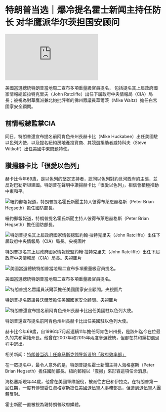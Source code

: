 # 特朗普当选｜爆冷提名霍士新闻主持任防长 对华鹰派华尔茨担国安顾问

![](https://media-proc.singtao.ca/photo.php?s=https://media.singtao.ca/wp-content/uploads/dushi_toronto/../master_sandbox/2024/11/2024111311163718912-696x392.jpg&f=jpeg&w=696&q=75&v=1)

美國當選總統特朗普當地周二宣布多項重量級官員提名， 包括提名其上屆政府國家情報總監拉特克里夫（John Ratcliffe）出任下屆政府中央情報局（CIA）局長；被視為對華鷹派兼北約批評者的佛州眾議員華爾茨（Mike Waltz）擔任白宮國家安全顧問。

## 前情報總監掌CIA

同日，特朗普還宣布提名前阿肯色州州長赫卡比（Mike Huckabee）出任美國駐以色列大使，以及提名紐約房地產投資商、其競選捐助者威特科夫（Steve Witkoff）出任美國中東問題特使。

## 讚揚赫卡比「很愛以色列」

赫卡比今年69歲，是以色列的堅定支持者，認同以色列對約旦河西岸的主張，並反對巴勒斯坦建國。特朗普在聲明中讚揚赫卡比「很愛以色列」，相信會積極推動中東和平。

![紐約郵報報道，特朗普提名霍氏新聞主持人彼得布萊恩赫格斯（Peter Brian Hegseth）擔任國防部長。](https://image.hkhl.hk/f/1024p0/0x0/100/none/43d02b65326f2789f215dba505b83b88/2024-11/Screenshot_2024-11-13_at_12_22_29_AM.png)

紐約郵報報道，特朗普提名霍氏新聞主持人彼得布萊恩赫格斯（Peter Brian Hegseth）擔任國防部長。

![特朗普提名其上屆政府國家情報總監約翰·拉特克里夫（John Ratcliffe）出任下屆政府中央情報局（CIA）局長。央視圖片](https://image.hkhl.hk/f/1024p0/0x0/100/none/2e222b79d90a04a9298c196809cffe46/2024-11/Screenshot_2024-11-13_at_12_25_17_AM.png)

特朗普提名其上屆政府國家情報總監約翰·拉特克里夫（John Ratcliffe）出任下屆政府中央情報局（CIA）局長。央視圖片

![美國當選總統特朗普當地周二宣布多項重量級官員提名。](https://image.hkhl.hk/f/1024p0/0x0/100/none/0c84a92c93c9af42d3b80b637188520b/2024-11/Screenshot_2024-11-13_at_12_18_38_AM.png)

美國當選總統特朗普當地周二宣布多項重量級官員提名。

![特朗普提名眾議員沃爾茨擔任美國國家安全顧問。央視圖片](https://image.hkhl.hk/f/1024p0/0x0/100/none/a1561932a6c6ceea2aa4a701d7845c26/2024-11/Screenshot_2024-11-13_at_12_38_17_AM.png)

特朗普提名眾議員沃爾茨擔任美國國家安全顧問。央視圖片

![特朗普還宣布提名前阿肯色州州長赫卡比出任美國駐以色列大使。](https://image.hkhl.hk/f/1024p0/0x0/100/none/2f20dad308db7e6c53490066f99b68ed/2024-11/Screenshot_2024-11-13_at_12_38_25_AM.png)

特朗普還宣布提名前阿肯色州州長赫卡比出任美國駐以色列大使。

赫卡比今年69歲，自1996年7月起連續11年擔任阿肯色州州長，是該州迄今在位最久的共和黨籍州長。他曾在2007年和2015年兩度參選總統，但都在共和黨初選過程中退出。

相关新闻：[特朗普当选｜任命马斯克领导新设的「政府效率部」](https://www.stheadline.com/realtime-world/3400944/%E7%89%B9%E6%9C%97%E6%99%AE%E7%95%B6%E9%81%B8%E4%BB%BB%E5%91%BD%E9%A6%AC%E6%96%AF%E5%85%8B%E9%A0%98%E5%B0%8E%E6%96%B0%E8%A8%AD%E7%9A%84%E6%94%BF%E5%BA%9C%E6%95%88%E7%8E%87%E9%83%A8)

在一眾提名中，最令人意外的是，特朗普提名霍士新聞主持人海格塞斯（Peter Brian Hegseth）擔任國防部長。紐約郵報以「震撼」來形容這項任命消息。

海格塞斯現年44歲，他曾在美國軍隊服役，被派往古巴和伊拉克。在特朗普第一屆任期，一度有傳想委任海格塞斯擔任美國退伍軍人事務部長，但遭到退伍軍人團體反對。

霍士新聞一直被視為親特朗普政府媒體。